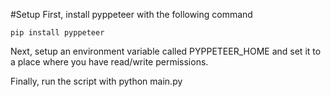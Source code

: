 #Setup
First, install pyppeteer with the following command
```
pip install pyppeteer
```
Next, setup an environment variable called PYPPETEER_HOME and set it to a place where you have read/write permissions.

Finally, run the script with python main.py